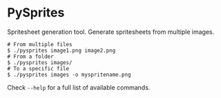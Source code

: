 # PySprites

Spritesheet generation tool. Generate spritesheets from multiple images.


    # From multiple files
    $ ./pysprites image1.png image2.png
    # From a folder
    $ ./pysprites images/
    # To a specific file
    $ ./pysprites images -o myspritename.png

Check `--help` for a full list of available commands.
